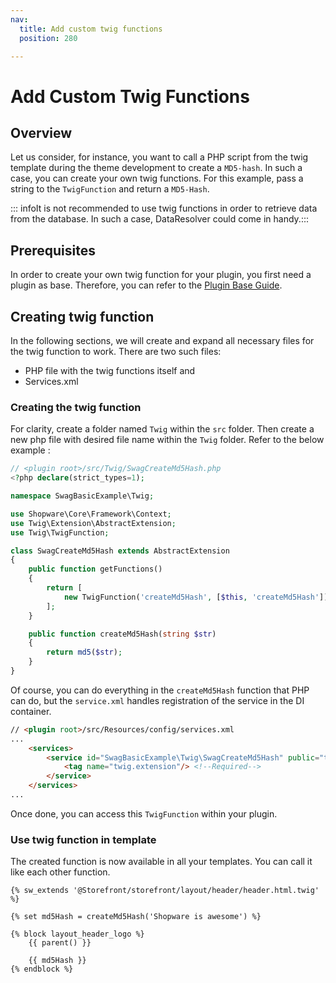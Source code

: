 ```yaml
---
nav:
  title: Add custom twig functions
  position: 280

---
```


# Add Custom Twig Functions

## Overview

Let us consider, for instance, you want to call a PHP script from the twig template during the theme development to create a `MD5-hash`. In such a case, you can create your own twig functions. For this example, pass a string to the `TwigFunction` and return a `MD5-Hash`.

::: infoIt is not recommended to use twig functions in order to retrieve data from the database. In such a case, DataResolver could come in handy.:::

## Prerequisites

In order to create your own twig function for your plugin, you first need a plugin as base. Therefore, you can refer to the [Plugin Base Guide](../plugin-base-guide).

## Creating twig function

In the following sections, we will create and expand all necessary files for the twig function to work. There are two such files:

* PHP file with the twig functions itself and
* Services.xml

### Creating the twig function

For clarity, create a folder named `Twig` within the `src` folder. Then create a new php file with desired file name within the `Twig` folder. Refer to the below example :

```php
// <plugin root>/src/Twig/SwagCreateMd5Hash.php
<?php declare(strict_types=1);

namespace SwagBasicExample\Twig;

use Shopware\Core\Framework\Context;
use Twig\Extension\AbstractExtension;
use Twig\TwigFunction;

class SwagCreateMd5Hash extends AbstractExtension
{
    public function getFunctions()
    {
        return [
            new TwigFunction('createMd5Hash', [$this, 'createMd5Hash']),
        ];
    }

    public function createMd5Hash(string $str)
    {
        return md5($str);
    }
}
```

Of course, you can do everything in the `createMd5Hash` function that PHP can do, but the `service.xml` handles registration of the service in the DI container.

```html
// <plugin root>/src/Resources/config/services.xml
...
    <services>
        <service id="SwagBasicExample\Twig\SwagCreateMd5Hash" public="true">
            <tag name="twig.extension"/> <!--Required-->
        </service>
    </services>
...
```

Once done, you can access this `TwigFunction` within your plugin.

### Use twig function in template

The created function is now available in all your templates. You can call it like each other function.

```twig
{% sw_extends '@Storefront/storefront/layout/header/header.html.twig' %}

{% set md5Hash = createMd5Hash('Shopware is awesome') %}

{% block layout_header_logo %}
    {{ parent() }}

    {{ md5Hash }}
{% endblock %}
```
